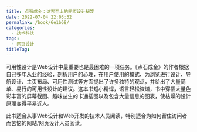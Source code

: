 ```yaml
---
title: 点石成金：访客至上的网页设计秘笈
date: 2022-07-04 22:03:32
permalink: /book/6e1b68/
categories:
  - 技术科技
tags:
  - 网页设计
titleTag: 
---
```


可用性设计是Web设计中最重要也是最困难的一项任务。《点石成金》的作者根据自己多年从业的经验，剖析用户的心理，在用户使用的模式、为浏览进行设计、导航设计、主页布局、可用性测试等方面提出了许多独特的观点，并给出了大量简单、易行的可用性设计的建议。这本书短小精悍，语言轻松诙谐，书中穿插大量色彩丰富的屏幕截图、趣味丛生的卡通插图以及包含大量信息的图表，使枯燥的设计原理变得平易近人。

此书适合从事Web设计和Web开发的技术人员阅读，特别适合为如何留住访问者而苦恼的网站/网页设计人员阅读。

<!-- more -->

<BookShelf
album="https://cdn.staticaly.com/gh/jonsam-ng/image-hosting@master/oxygen-space/image.5stjnr73ws00.webp"
:pages="168"
link="https://www.aliyundrive.com/s/9SKev5a75so"
douban="https://book.douban.com/subject/1827702/"
author="[美] 史蒂夫·克鲁克"
publisher="机械工业出版社"
intro="《点石成金》的作者根据自己多年从业的经验，剖析用户的心理，在用户使用的模式、为浏览进行设计、导航设计、主页布局、可用性测试等方面提出了许多独特的观点，并给出了大量简单、易行的可用性设计的建议。"
lang="中文"
/>
